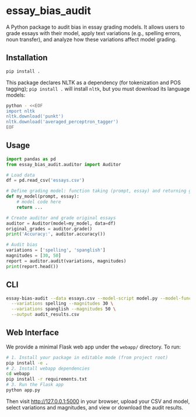 # essay_bias_audit

A Python package to audit bias in essay grading models. It allows users to grade essays with their model, apply
text variations (e.g., spelling errors, noun transfer), and analyze how these variations affect model grading.

## Installation

```bash
pip install .
```

This package declares NLTK as a dependency (for tokenization and POS tagging); `pip install .` will install `nltk`, but you must download its language models:
```bash
python - <<EOF
import nltk
nltk.download('punkt')
nltk.download('averaged_perceptron_tagger')
EOF
```

## Usage

```python
import pandas as pd
from essay_bias_audit.auditor import Auditor

# Load data
df = pd.read_csv('essays.csv')

# Define grading model: function taking (prompt, essay) and returning grade
def my_model(prompt, essay):
    # model code here
    return ...

# Create auditor and grade original essays
auditor = Auditor(model=my_model, data=df)
original_grades = auditor.grade()
print('Accuracy:', auditor.accuracy())

# Audit bias
variations = ['spelling', 'spanglish']
magnitudes = [30, 50]
report = auditor.audit(variations, magnitudes)
print(report.head())
```

## CLI

```bash
essay-bias-audit --data essays.csv --model-script model.py --model-func grade \
  --variations spelling --magnitudes 30 \
  --variations spanglish --magnitudes 50 \
  --output audit_results.csv
```

## Web Interface

We provide a minimal Flask web app under the `webapp/` directory. To run:
```bash
# 1. Install your package in editable mode (from project root)
pip install -e .
# 2. Install webapp dependencies
cd webapp
pip install -r requirements.txt
# 3. Run the Flask app
python app.py
```
Then visit http://127.0.0.1:5000 in your browser, upload your CSV and model, select variations and magnitudes, and view or download the audit results.
